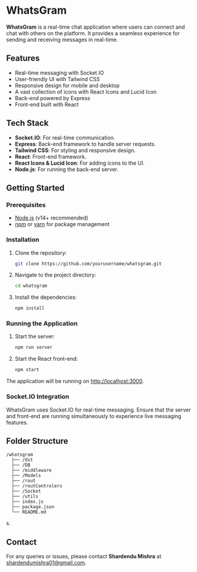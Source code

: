# WhatsGram

**WhatsGram** is a real-time chat application where users can connect and chat with others on the platform. It provides a seamless experience for sending and receiving messages in real-time.

## Features

- Real-time messaging with Socket.IO
- User-friendly UI with Tailwind CSS
- Responsive design for mobile and desktop
- A vast collection of icons with React Icons and Lucid Icon
- Back-end powered by Express
- Front-end built with React

## Tech Stack

- **Socket.IO**: For real-time communication.
- **Express**: Back-end framework to handle server requests.
- **Tailwind CSS**: For styling and responsive design.
- **React**: Front-end framework.
- **React Icons & Lucid Icon**: For adding icons to the UI.
- **Node.js**: For running the back-end server.

## Getting Started

### Prerequisites

- [Node.js](https://nodejs.org/en/) (v14+ recommended)
- [npm](https://www.npmjs.com/) or [yarn](https://yarnpkg.com/) for package management

### Installation

1. Clone the repository:

   ```bash
   git clone https://github.com/yourusername/whatsgram.git
   ```

2. Navigate to the project directory:

   ```bash
   cd whatsgram
   ```

3. Install the dependencies:

   ```bash
   npm install
   ```

### Running the Application

1. Start the server:

   ```bash
   npm run server
   ```

2. Start the React front-end:

   ```bash
   npm start
   ```

The application will be running on [http://localhost:3000](http://localhost:3000).

### Socket.IO Integration

WhatsGram uses Socket.IO for real-time messaging. Ensure that the server and front-end are running simultaneously to experience live messaging features.

## Folder Structure

```
/whatsgram
  ├── /dst
  ├── /DB          
  ├── /middleware          
  ├── /Models
  ├── /rout
  ├── /routControlers
  ├── /Socket
  ├── /utils
  ├── index.js     
  ├── package.json     
  └── README.md        
```
s.

## Contact

For any queries or issues, please contact **Shardendu Mishra** at shardendumishra01@gmail.com.
